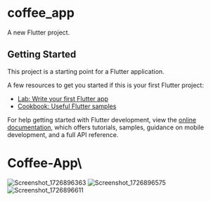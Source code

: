 # coffee_app

A new Flutter project.

## Getting Started

This project is a starting point for a Flutter application.

A few resources to get you started if this is your first Flutter project:

- [Lab: Write your first Flutter app](https://docs.flutter.dev/get-started/codelab)
- [Cookbook: Useful Flutter samples](https://docs.flutter.dev/cookbook)

For help getting started with Flutter development, view the
[online documentation](https://docs.flutter.dev/), which offers tutorials,
samples, guidance on mobile development, and a full API reference.
# Coffee-App\


![Screenshot_1726896363](https://github.com/user-attachments/assets/e98bacb0-8104-45e4-a5d0-2cbf20e169e2)
![Screenshot_1726896575](https://github.com/user-attachments/assets/0e8b3ec7-e6e8-4eac-a83d-6fdc91ffc847)
![Screenshot_1726896611](https://github.com/user-attachments/assets/5629a7cc-58a8-4aa7-93e8-ffd16b1fd3bd)

